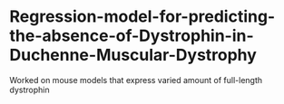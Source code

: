 # Regression-model-for-predicting-the-absence-of-Dystrophin-in-Duchenne-Muscular-Dystrophy
Worked on mouse models that express varied amount of full-length dystrophin 
